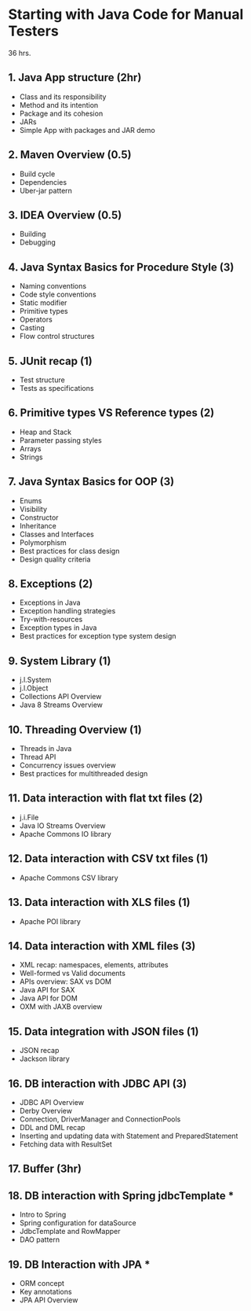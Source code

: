 # Starting with Java Code for Manual Testers
36 hrs.

## 1. Java App structure (2hr)
- Class and its responsibility 
- Method and its intention 
- Package and its cohesion 
- JARs
- Simple App with packages and JAR demo 
## 2. Maven Overview (0.5)
- Build cycle
- Dependencies
- Uber-jar pattern
## 3. IDEA Overview (0.5)
- Building
- Debugging
## 4. Java Syntax Basics for Procedure Style (3)
- Naming conventions 
- Code style conventions 
- Static modifier
- Primitive types
- Operators 
- Casting 
- Flow control structures
## 5. JUnit recap (1)
- Test structure
- Tests as specifications
## 6. Primitive types VS Reference types (2)
- Heap and Stack
- Parameter passing styles
- Arrays 
- Strings 
## 7. Java Syntax Basics for OOP (3)
- Enums
- Visibility
- Constructor 
- Inheritance 
- Classes and Interfaces 
- Polymorphism 
- Best practices for class design 
- Design quality criteria 
## 8. Exceptions (2)
- Exceptions in Java 
- Exception handling strategies
- Try-with-resources
- Exception types in Java
- Best practices for exception type system design 
## 9. System Library (1)
- j.l.System 
- j.l.Object
- Collections API Overview
- Java 8 Streams Overview
## 10. Threading Overview (1)
- Threads in Java 
- Thread API 
- Concurrency issues overview
- Best practices for multithreaded design 
## 11. Data interaction with flat txt files (2)
- j.i.File
- Java IO Streams Overview
- Apache Commons IO library
## 12. Data interaction with CSV txt files (1)
- Apache Commons CSV library
## 13. Data interaction with XLS files (1)
- Apache POI library
## 14. Data interaction with XML files (3)
- XML recap: namespaces, elements, attributes
- Well-formed vs Valid documents
- APIs overview: SAX vs DOM
- Java API for SAX
- Java API for DOM
- OXM with JAXB overview
## 15. Data integration with JSON files (1)
- JSON recap
- Jackson library
## 16. DB interaction with JDBC API (3)
- JDBC API Overview
- Derby Overview
- Connection, DriverManager and ConnectionPools
- DDL and DML recap
- Inserting and updating data with Statement and PreparedStatement
- Fetching data with ResultSet
## 17. Buffer (3hr)
## 18. DB interaction with Spring jdbcTemplate *
- Intro to Spring
- Spring configuration for dataSource
- JdbcTemplate and RowMapper
- DAO pattern
## 19. DB Interaction with JPA *
- ORM concept 
- Key annotations
- JPA API Overview


